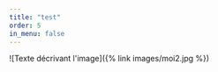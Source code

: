 ```yaml
---
title: "test"
order: 5
in_menu: false
---
```

![Texte décrivant l'image]({% link images/moi2.jpg %}) 